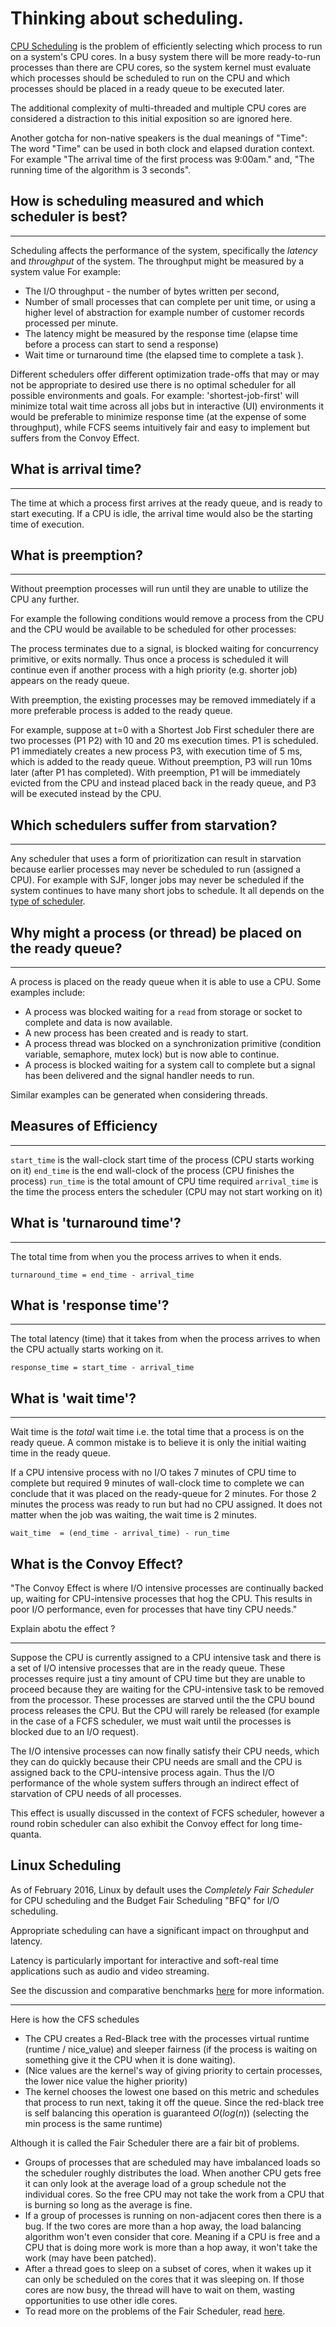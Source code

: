 # Thinking about scheduling.

[CPU Scheduling](https://en.wikipedia.org/wiki/Scheduling_(computing)) is the problem of efficiently selecting which process to run on a system's CPU cores. In a busy system there will be more ready-to-run processes than there are CPU cores, so the system kernel must evaluate which processes should be scheduled to run on the CPU and which processes should be placed in a ready queue to be executed later.

The additional complexity of multi-threaded and multiple CPU cores are considered a distraction to this initial exposition so are ignored here.

Another gotcha for non-native speakers is the dual meanings of "Time": The word "Time" can be used in both clock and elapsed duration context. For example "The arrival time of the first process was 9:00am." and, "The running time of the algorithm is 3 seconds".

## How is scheduling measured and which scheduler is best?

----


Scheduling affects the performance of the system, specifically the *latency* and *throughput* of the system.
The throughput might be measured by a system value
For example: 
- The I/O throughput - the number of bytes written per second, 
- Number of small processes that can complete per unit time, or using a higher level of abstraction for example number of customer records processed per minute. 
- The latency might be measured by the response time (elapse time before a process can start to send a response) 
- Wait time or turnaround time (the elapsed time to complete a task ). 

Different schedulers offer different optimization trade-offs that may or may not be appropriate to desired use 
there is no optimal scheduler for all possible environments and goals. 
For example: 
'shortest-job-first' will minimize total wait time across all jobs 
but in interactive (UI) environments it would be preferable to minimize response time (at the expense of some throughput), 
while FCFS seems intuitively fair and easy to implement but suffers from the Convoy Effect.

## What is arrival time?

----


The time at which a process first arrives at the ready queue, and is ready to start executing. If a CPU is idle, the arrival time would also be the starting time of execution.

## What is preemption?

----

Without preemption processes will run until they are unable to utilize the CPU any further. 

For example the following conditions would remove a process from the CPU and the CPU would be available to be scheduled for other processes: 

The process terminates due to a signal, is blocked waiting for concurrency primitive, or exits normally.
Thus once a process is scheduled it will continue even if another process with a high priority (e.g. shorter job) appears on the ready queue.

With preemption, the existing processes may be removed immediately if a more preferable process is added to the ready queue. 

For example, suppose at t=0 with a Shortest Job First scheduler there are two processes (P1 P2) with 10 and 20 ms execution times. 
P1 is scheduled. P1 immediately creates a new process P3, with execution time of 5 ms, which is added to the ready queue. 
Without preemption, P3 will run 10ms later (after P1 has completed). 
With preemption, P1 will be immediately evicted from the CPU and instead placed back in the ready queue, and P3 will be executed instead by the CPU.

## Which schedulers suffer from starvation?


----

Any scheduler that uses a form of prioritization can result in starvation because earlier processes may never be scheduled to run (assigned a CPU). For example with SJF, longer jobs may never be scheduled if the system continues to have many short jobs to schedule. It all depends on the [type of scheduler](https://en.wikipedia.org/wiki/Scheduling_(computing)#Types_of_operating_system_schedulers).

## Why might a process (or thread) be placed on the ready queue?

----

A process is placed on the ready queue when it is able to use a CPU. Some examples include:
* A process was blocked waiting for a `read` from storage or socket to complete and data is now available.
* A new process has been created and is ready to start.
* A process thread was blocked on a synchronization primitive (condition variable, semaphore, mutex lock) but is now able to continue.
* A process is blocked waiting for a system call to complete but a signal has been delivered and the signal handler needs to run.

Similar examples can be generated when considering threads.

## Measures of Efficiency

----


`start_time` is the wall-clock start time of the process (CPU starts working on it)
`end_time` is the end wall-clock of the process (CPU finishes the process)
`run_time` is the total amount of CPU time required
`arrival_time` is the time the process enters the scheduler (CPU may not start working on it)

## What is 'turnaround time'?


----

The total time from when you the process arrives to when it ends.

`turnaround_time = end_time - arrival_time`

## What is 'response time'?

----


The total latency (time) that it takes from when the process arrives to when the CPU actually starts working on it.

`response_time = start_time - arrival_time`

## What is 'wait time'?

----


Wait time is the *total* wait time i.e. the total time that a process is on the ready queue. A common mistake is to believe it is only the initial waiting time in the ready queue.

If a CPU intensive process with no I/O takes 7 minutes of CPU time to complete but required 9 minutes of wall-clock time to complete we can conclude that it was placed on the ready-queue for 2 minutes. For those 2 minutes the process was ready to run but had no CPU assigned. It does not matter when the job was waiting, the wait time is 2 minutes.

`wait_time  = (end_time - arrival_time) - run_time`


## What is the Convoy Effect?



"The Convoy Effect is where I/O intensive processes are continually backed up, 
waiting for CPU-intensive processes that hog the CPU. This results in poor I/O performance, even for processes that have tiny CPU needs."

Explain abotu the effect ?

----

Suppose the CPU is currently assigned to a CPU intensive task and there is a set of I/O intensive processes that are in the ready queue. 
These processes require just a tiny amount of CPU time but they are unable to proceed because they are waiting for the CPU-intensive task to be removed from the processor. 
These processes are starved until the the CPU bound process releases the CPU. 
But the CPU will rarely be released (for example in the case of a FCFS scheduler, we must wait until the processes is blocked due to an I/O request). 

The I/O intensive processes can now finally satisfy their CPU needs, which they can do quickly 
because their CPU needs are small and the CPU is assigned back to the CPU-intensive process again. 
Thus the I/O performance of the whole system suffers through an indirect effect of starvation of CPU needs of all processes.

This effect is usually discussed in the context of FCFS scheduler, however a round robin scheduler can also exhibit the Convoy effect for long time-quanta.


## Linux Scheduling

As of February 2016, Linux by default uses the *Completely Fair Scheduler* for CPU scheduling and the Budget Fair Scheduling "BFQ" for I/O scheduling. 

Appropriate scheduling can have a significant impact on throughput and latency. 

Latency is particularly important for interactive and soft-real time applications such as audio and video streaming.

See the discussion and comparative benchmarks [here](https://lkml.org/lkml/2014/5/27/314) for more information.

----

Here is how the CFS schedules

* The CPU creates a Red-Black tree with the processes virtual runtime (runtime / nice\_value) and sleeper fairness (if the process is waiting on something give it the CPU when it is done waiting).
* (Nice values are the kernel's way of giving priority to certain processes, the lower nice value the higher priority)
* The kernel chooses the lowest one based on this metric and schedules that process to run next, taking it off the queue. Since the red-black tree is self balancing this operation is guaranteed $O(log(n))$ (selecting the min process is the same runtime)

Although it is called the Fair Scheduler there are a fair bit of problems.

* Groups of processes that are scheduled may have imbalanced loads so the scheduler roughly distributes the load. When another CPU gets free it can only look at the average load of a group schedule not the individual cores. So the free CPU may not take the work from a CPU that is burning so long as the average is fine.
* If a group of processes is running on non-adjacent cores then there is a bug. If the two cores are more than a hop away, the load balancing algorithm won't even consider that core. Meaning if a CPU is free and a CPU that is doing more work is more than a hop away, it won't take the work (may have been patched).
* After a thread goes to sleep on a subset of cores, when it wakes up it can only be scheduled on the cores that it was sleeping on. If those cores are now busy, the thread will have to wait on them, wasting opportunities to use other idle cores.
* To read more on the problems of the Fair Scheduler, read [here](https://blog.acolyer.org/2016/04/26/the-linux-scheduler-a-decade-of-wasted-cores).
